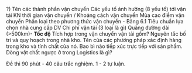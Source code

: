 ?) Tên các thành phần vận chuyển
Các yếu tố ảnh hưởng (8 yếu tố) tới vận tải
KN thời gian vận chuyển / Khoảng cách vận chuyển
Mùa cao điểm vận chuyển
Phân loại theo phương thức vận chuyển - Bảng 6.1
Tiêu chuẩn lựa chọn nhà cung cấp DV
Chi phí vận tải (3 loại là gì)
Quãng đường dài (>500km)- **Tốc độ**
Tích hợp trong vận chuyển vận tải gồm?
Nguyên tắc bố trí và quy hoạch trong nhà kho.
Tên của các phương pháp xác định hàng trong kho và tính chất của nó.
Bao bì nào tiếp xúc trực tiếp với sản phẩm.
Dòng vật chất ngược ở trong Logistics là gì?

Đề thi 90 phút - 40 câu trắc nghiệm.
1 - 2 tự luận.

